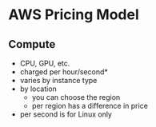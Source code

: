 # AWS Pricing Model
## Compute
- CPU, GPU, etc.
- charged per hour/second*
- varies by instance type
- by location
	- you can choose the region
	- per region has a difference in price
- per second is for Linux only